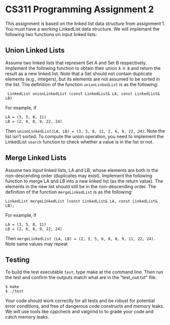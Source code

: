 # CS311 Programming Assignment 2
This assignment is based on the linked list data structure from assignment 1. You must have a working LinkedList data structure.
We will implement the following two functions on input linked lists:

## Union Linked Lists
Assume two linked lists that represent Set A and Set B respectively. Implement the following function to obtain their union `A U B` and return the result as a new linked list. Note that a Set should not contain duplicate elements (e.g., integers), but its elements are not assumed to be sorted in the list. The definition of the function `unionLinkedList` is as the following:
```
 LinkedList unionLinkedList (const LinkedList& LA, const LinkedList& LB)
```
For example, if 
```
LA = (3, 5, 8, 11)
LB = (2, 6, 8, 9, 22, 24)
```
Then `unionLinkedList(LA, LB) = (3, 5, 8, 11, 2, 6, 9, 22, 24)`. Note the list isn’t sorted.
To compute the union operation, you need to implement the LinkedList `search` function to check whether a value is in the list or not.  
## Merge Linked Lists
Assume two input linked lists, LA and LB, whose elements are both in the non-descending order (duplicates may exist). Implement the following function to merge LA and LB into a new linked list (as the return value). The elements in the new list should still be in the non-descending order. The definition of the function `mergeLinkedList` is as the following:
```
LinkedList mergeLinkedList (const LinkedList& LA, const LinkedList& LB);

```
For example, if
```
LA = (3, 5, 8, 11)
LB = (2, 6, 8, 9, 22, 24)
```
Then `mergeLinkedList (LA, LB) = (2, 3, 5, 6, 8, 8, 9, 11, 22, 24)`. Note same values may repeat

## Testing
To build the test executable `test`, type make at the command line. Then run the test and confirm the outputs match what are in the "test_out.txt" file.
```
$ make
$ ./test
```
Your code should work correctly for all tests and be robust for potential error conditions, and free of dangerous code constructs and memory leaks. We will use tools like cppcheck and valgrind to to grade your code and catch memory leaks.
